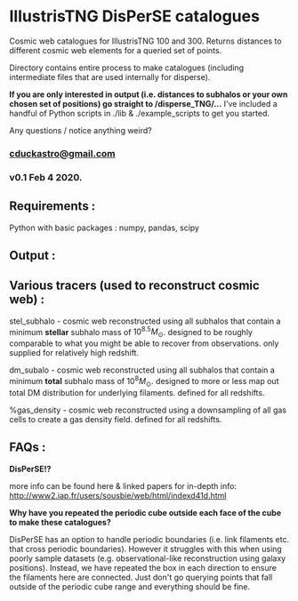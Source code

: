 # IllustrisTNG DisPerSE catalogues

Cosmic web catalogues for IllustrisTNG 100 and 300. Returns distances to different cosmic web elements for a queried set of points.

Directory contains entire process to make catalogues (including intermediate files that are used internally for disperse). 

**If you are only interested in output (i.e. distances to subhalos or your own chosen set of positions) go straight to /disperse_TNG/...** I've included a handful of Python scripts in ./lib & ./example_scripts to get you started.

Any questions / notice anything weird? 
### cduckastro@gmail.com
### v0.1 Feb 4 2020.

## Requirements : 
Python with basic packages : numpy, pandas, scipy

## Output :

## Various tracers (used to reconstruct cosmic web) : 

stel_subhalo - cosmic web reconstructed using all subhalos that contain a minimum **stellar** subhalo mass of $10^{8.5} M_{\odot}$. designed to be roughly comparable to what you might be able to recover from observations. only supplied for relatively high redshift.

dm_subalo - cosmic web reconstructed using all subhalos that contain a minimum **total** subhalo mass of $10^{8} M_{\odot}$. designed to more or less map out total DM distribution for underlying filaments. defined for all redshifts.

%gas_density - cosmic web reconstructed using a downsampling of all gas cells to create a gas density field. defined for all redshifts.

## FAQs :

**DisPerSE!?** 

more info can be found here & linked papers for in-depth info: http://www2.iap.fr/users/sousbie/web/html/indexd41d.html 

**Why have you repeated the periodic cube outside each face of the cube to make these catalogues?**

DisPerSE has an option to handle periodic boundaries (i.e. link filaments etc. that cross periodic boundaries). However it struggles with this when using poorly sample datasets (e.g. observational-like reconstruction using galaxy positions). Instead, we have repeated the box in each direction to ensure the filaments here are connected. Just don't go querying points that fall outside of the periodic cube range and everything should be fine.

